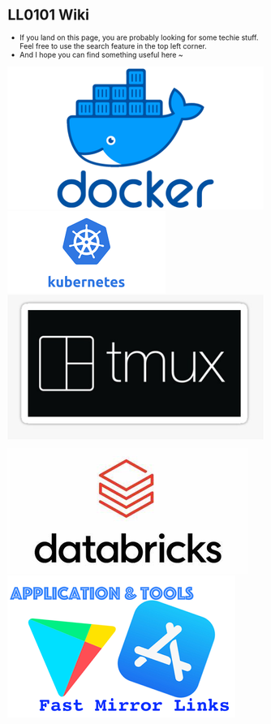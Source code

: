 # LL0101 Wiki

- If you land on this page, you are probably looking for some techie stuff. Feel free to use the search feature in the top
  left corner.
- And I hope you can find something useful here ~



[comment]: <> ([![logo]&#40;_images/service/postgreSQL.jpeg ':size=300'&#41;]&#40;# "Postgres"&#41;&nbsp;)

[comment]: <> ([![logo]&#40;_images/service/mssql.png ':size=300'&#41;]&#40;# "SQL Server"&#41;&nbsp;)

[![logo](_images/service/docker.png ':size=300')](cheatsheet/docker.md "Docker")
[![logo](_images/service/k8s.png ':size=300')](cheatsheet/k8s.md "K8s")
[![logo](_images/service/tmux.png ':size=300')](cheatsheet/tmux.md "TMUX")  <br />

[![logo](_images/service/databricks.jpeg ':size=300')](cheatsheet/databricks.md "Databricks")&nbsp;
[![logo](_images/service/download.png ':size=300')](collections/downloads/download.md "Download")

